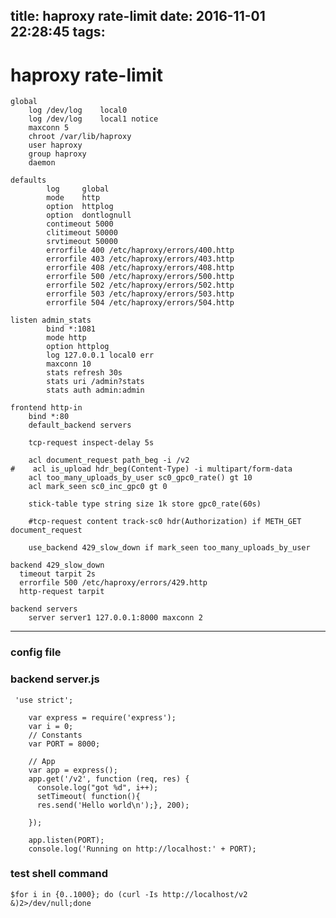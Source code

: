 title: haproxy rate-limit
date: 2016-11-01 22:28:45
tags:
---
# haproxy rate-limit 

    global
        log /dev/log    local0
        log /dev/log    local1 notice
        maxconn 5
        chroot /var/lib/haproxy
        user haproxy
        group haproxy
        daemon

    defaults
            log     global
            mode    http
            option  httplog
            option  dontlognull
            contimeout 5000
            clitimeout 50000
            srvtimeout 50000
            errorfile 400 /etc/haproxy/errors/400.http
            errorfile 403 /etc/haproxy/errors/403.http
            errorfile 408 /etc/haproxy/errors/408.http
            errorfile 500 /etc/haproxy/errors/500.http
            errorfile 502 /etc/haproxy/errors/502.http
            errorfile 503 /etc/haproxy/errors/503.http
            errorfile 504 /etc/haproxy/errors/504.http
    
    listen admin_stats
            bind *:1081
            mode http
            option httplog
            log 127.0.0.1 local0 err
            maxconn 10
            stats refresh 30s
            stats uri /admin?stats
            stats auth admin:admin
    
    frontend http-in
        bind *:80
        default_backend servers
    
        tcp-request inspect-delay 5s
    
        acl document_request path_beg -i /v2
    #    acl is_upload hdr_beg(Content-Type) -i multipart/form-data
        acl too_many_uploads_by_user sc0_gpc0_rate() gt 10
        acl mark_seen sc0_inc_gpc0 gt 0
    
        stick-table type string size 1k store gpc0_rate(60s)
    
        #tcp-request content track-sc0 hdr(Authorization) if METH_GET document_request
    
        use_backend 429_slow_down if mark_seen too_many_uploads_by_user
    
    backend 429_slow_down
      timeout tarpit 2s
      errorfile 500 /etc/haproxy/errors/429.http
      http-request tarpit
    
    backend servers
        server server1 127.0.0.1:8000 maxconn 2
        
        


------
### config file


### backend server.js


     'use strict';
        
        var express = require('express');
        var i = 0;
        // Constants
        var PORT = 8000;
        
        // App
        var app = express();
        app.get('/v2', function (req, res) {
          console.log("got %d", i++);
          setTimeout( function(){
          res.send('Hello world\n');}, 200);
        
        });
        
        app.listen(PORT);
        console.log('Running on http://localhost:' + PORT);

 

### test shell command

    $for i in {0..1000}; do (curl -Is http://localhost/v2 &)2>/dev/null;done

